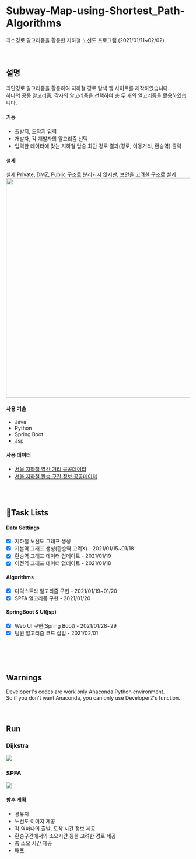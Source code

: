 # Subway-Map-using-Shortest_Path-Algorithms

최소경로 알고리즘을 활용한 지하철 노선도 프로그램
(2021/01/11~02/02)
<Br>
<Br>
<Br>
## 설명
최단경로 알고리즘을 활용하여 지하철 경로 탐색 웹 사이트를 제작하였습니다.<br>
하나의 공통 알고리즘, 각자의 알고리즘을 선택하여 총 두 개의 알고리즘을 활용하였습니다.<BR>
  
#### 기능
  * 출발지, 도착지 입력
  * 개발자, 각 개발자의 알고리즘 선택
  * 입력한 데이터에 맞는 지하철 탑승 최단 경로 결과(경로, 이동거리, 환승역) 출력

#### 설계
  실제 Private, DMZ, Public 구조로 분리되지 않지만, 보안을 고려한 구조로 설계
  <img width=600 src=https://user-images.githubusercontent.com/46081831/122927211-9ce02f80-d3a3-11eb-9a27-ee783ea198fa.JPG>

#### 사용 기술
  * Java
  * Python
  * Spring Boot
  * Jsp

#### 사용 데이터
  * [서울 지하철 역간 거리 공공데이터](http://data.seoul.go.kr/dataList/OA-12034/S/1/datasetView.do)
  * [서울 지하철 환승 구간 정보 공공데이터](http://data.seoul.go.kr/dataList/OA-13290/F/1/datasetView.do)


<Br>
<Br>
  
## 📌Task Lists
#### Data Settings   
- [X] 지하철 노선도 그래프 생성
- [X] 기본역 그래프 생성(환승역 고려X) - 2021/01/15~01/18
- [X] 환승역 그래프 데이터 업데이트 - 2021/01/19
- [X] 이전역 그래프 데이터 업데이트 - 2021/01/18

#### Algorithms   
- [X] 다익스트라 알고리즘 구현 - 2021/01/19~01/20
- [X] SPFA 알고리즘 구현 - 2021/01/20

#### SpringBoot & UI(jsp)     
- [X] Web UI 구현(Spring Boot) - 2021/01/28~29
- [X] 팀원 알고리즘 코드 삽입 - 2021/02/01

#### 
<Br>
<Br>
<Br>

## Warnings
Developer1's codes are work only Anaconda Python environment. <Br>
So if you don't want Anaconda, you can only use Developer2's function. <Br>
<Br>
<Br>

## Run
### Dijkstra
<img src="https://user-images.githubusercontent.com/46081831/106315187-3e100180-62ae-11eb-9851-f42051bfbd63.gif">

### SPFA
<img src="https://user-images.githubusercontent.com/46081831/106315196-410af200-62ae-11eb-91ae-388e4629206f.gif">

<Br>
 
#### 향후 계획
  * 경유지
  * 노선도 이미지 제공
  * 각 역마다의 출발, 도착 시간 정보 제공
  * 환승구간에서의 소요시간 등을 고려한 경로 제공
  * 총 소요 시간 제공
  * 배포
